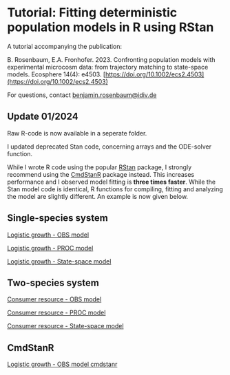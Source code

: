# Tutorial: Fitting deterministic population models in R using RStan

A tutorial accompanying the publication:

B. Rosenbaum, E.A. Fronhofer. 2023. Confronting population models with experimental microcosm data: from trajectory matching to state-space models. Ecosphere 14(4): e4503. [https://doi.org/10.1002/ecs2.4503](https://doi.org/10.1002/ecs2.4503)

For questions, contact <a href= "mailto:benjamin.rosenbaum@idiv.de">benjamin.rosenbaum@idiv.de</a>

## Update 01/2024

Raw R-code is now available in a seperate folder.

I updated deprecated Stan code, concerning arrays and the ODE-solver function. 

While I wrote R code using the popular [RStan](https://mc-stan.org/users/interfaces/rstan) package, I strongly recommend using the [CmdStanR](https://mc-stan.org/cmdstanr/articles/cmdstanr.html) package instead. This increases performance and I observed model fitting is <b>three times faster</b>. While the Stan model code is identical, R functions for compiling, fitting and analyzing the model are slightly different. An example is now given below. 

## Single-species system

[Logistic growth - OBS model](https://benjamin-rosenbaum.github.io/fitting_deterministic_population_models/logistic_obs.html)

[Logistic growth - PROC model](https://benjamin-rosenbaum.github.io/fitting_deterministic_population_models/logistic_proc.html)

[Logistic growth - State-space model](https://benjamin-rosenbaum.github.io/fitting_deterministic_population_models/logistic_ssm.html)

## Two-species system

[Consumer resource - OBS model](https://benjamin-rosenbaum.github.io/fitting_deterministic_population_models/consumer_resource_obs.html)

[Consumer resource - PROC model](https://benjamin-rosenbaum.github.io/fitting_deterministic_population_models/consumer_resource_proc.html)

[Consumer resource - State-space model](https://benjamin-rosenbaum.github.io/fitting_deterministic_population_models/consumer_resource_ssm.html)

## CmdStanR

[Logistic growth - OBS model cmdstanr](https://benjamin-rosenbaum.github.io/fitting_deterministic_population_models/logistic_obs_cmdstanr.html)

